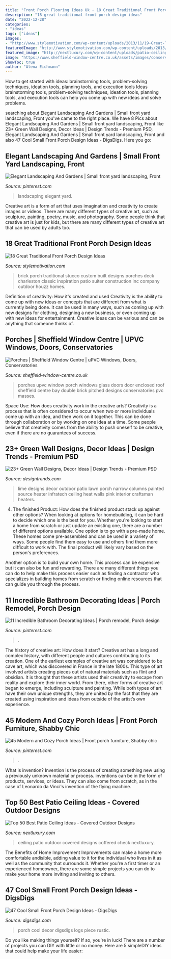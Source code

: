 ```yaml
---
title: "Front Porch Flooring Ideas Uk - 18 Great Traditional Front Porch Design Ideas"
description: "18 great traditional front porch design ideas"
date: "2022-12-28"
categories:
- "ideas"
tags: ["ideas"]
images:
- "http://www.stylemotivation.com/wp-content/uploads/2013/11/19-Great-Traditional-Front-Porch-Design-Ideas-19-620x412.jpg"
featuredImage: "http://www.stylemotivation.com/wp-content/uploads/2013/11/19-Great-Traditional-Front-Porch-Design-Ideas-19-620x412.jpg"
featured_image: "http://nextluxury.com/wp-content/uploads/patio-ceiling-outdoor-ideas.jpg"
image: "https://www.sheffield-window-centre.co.uk/assets/images/conservatories/Porches-3.jpg"
ShowToc: true
author: "Alena Eichmann"
---
```



How to get started with ideas: brainstorming tools, problem-solving techniques, ideation tools, planning tools, and execution tools
Ideas brainstorming tools, problem-solving techniques, ideation tools, planning tools, and execution tools can help you come up with new ideas and solve problems.

	

		
searching about Elegant Landscaping And Gardens | Small front yard landscaping, Front you've came to the right place. We have 8 Pics about Elegant Landscaping And Gardens | Small front yard landscaping, Front like 23+ Green Wall Designs, Decor Ideas | Design Trends - Premium PSD, Elegant Landscaping And Gardens | Small front yard landscaping, Front and also 47 Cool Small Front Porch Design Ideas - DigsDigs. Here you go:
		
    
## Elegant Landscaping And Gardens | Small Front Yard Landscaping, Front

<img loading=lazy src="https://i.pinimg.com/736x/d5/6b/59/d56b5974f3f6499607ebd3041b98c419.jpg" onerror="this.onerror=null;this.src='https://tse2.mm.bing.net/th?id=OIP.ofhcXEyVbuKwi00yZFoPoQHaJ6&amp;pid=15.1';" alt="Elegant Landscaping And Gardens | Small front yard landscaping, Front">

_Source: pinterest.com_

>landscaping elegant yard. 

	

Creative art is a form of art that uses imagination and creativity to create images or videos. There are many different types of creative art, such as sculpture, painting, poetry, music, and photography. Some people think that creative art is just for kids, but there are many different types of creative art that can be used by adults too.

    
## 18 Great Traditional Front Porch Design Ideas

<img loading=lazy src="http://www.stylemotivation.com/wp-content/uploads/2013/11/19-Great-Traditional-Front-Porch-Design-Ideas-19-620x412.jpg" onerror="this.onerror=null;this.src='https://tse3.mm.bing.net/th?id=OIP.E3S_kILXE5gyZQH9v6s5jAHaE6&amp;pid=15.1';" alt="18 Great Traditional Front Porch Design Ideas">

_Source: stylemotivation.com_

>brick porch traditional stucco custom built designs porches deck charleston classic inspiration patio suiter construction inc company outdoor houzz homes. 

	

Definition of creativity: How it's created and used
Creativity is the ability to come up with new ideas or concepts that are different from what is currently being done. It can be used in many ways, such as coming up with new designs for clothing, designing a new business, or even coming up with new ideas for entertainment. Creative ideas can be various and can be anything that someone thinks of.

    
## Porches | Sheffield Window Centre | UPVC Windows, Doors, Conservatories

<img loading=lazy src="https://www.sheffield-window-centre.co.uk/assets/images/conservatories/Porches-3.jpg" onerror="this.onerror=null;this.src='https://tse2.mm.bing.net/th?id=OIP.3hfCkkjHpPMZboWz5P85OQHaJJ&amp;pid=15.1';" alt="Porches | Sheffield Window Centre | uPVC Windows, Doors, Conservatories">

_Source: sheffield-window-centre.co.uk_

>porches upvc window porch windows glass doors door enclosed roof sheffield centre bay double brick pitched designs conservatories pvc masses. 

	

Space Use: How does creativity work in the creative arts?
Creativity is a process that is often considered to occur when two or more individuals come up with an idea, and then work on it together. This can be done through collaboration or by working on one idea at a time. Some people believe that creativity comes from the ability to push oneself to be creative, even if there are no guarantees of success.

    
## 23+ Green Wall Designs, Decor Ideas | Design Trends - Premium PSD

<img loading=lazy src="https://images.designtrends.com/wp-content/uploads/2016/03/22070255/Lawn-Lime-Green-Wall-Ideas-.jpeg" onerror="this.onerror=null;this.src='https://tse1.mm.bing.net/th?id=OIP.7subnYCdKc0FwzaAfx1iHQHaLH&amp;pid=15.1';" alt="23+ Green Wall Designs, Decor Ideas | Design Trends - Premium PSD">

_Source: designtrends.com_

>lime designs decor outdoor patio lawn porch narrow columns painted source heater infratech ceiling heat walls pink interior craftsman heaters. 

	

4. The finished Product: How does the finished product stack up against other options?
When looking at options for homebuilding, it can be hard to decide which one is the best for you. Whether you're looking to start a home from scratch or just update an existing one, there are a number of different options available. 
One option is to go with a pre-made home. These homes come pre-assembled and can be used in a variety of ways. Some people find them easy to use and others find them more difficult to work with. The final product will likely vary based on the person's preferences. 

Another option is to build your own home. This process can be expensive but it can also be fun and rewarding. There are many different things you can do to help make this process easier such as finding a contractor who specializes in building homes from scratch or finding online resources that can guide you through the process.

    
## 11 Incredible Bathroom Decorating Ideas | Porch Remodel, Porch Design

<img loading=lazy src="https://i.pinimg.com/736x/0f/5e/5d/0f5e5dca304deb036720db809247134f.jpg" onerror="this.onerror=null;this.src='https://tse1.mm.bing.net/th?id=OIP.yWmaRVIEqhn19CIBH8LC0wHaLN&amp;pid=15.1';" alt="11 Incredible Bathroom Decorating Ideas | Porch remodel, Porch design">

_Source: pinterest.com_

>. 

	

The history of creative art: How does it start?
Creative art has a long and complex history, with different people and cultures contributing to its creation. One of the earliest examples of creative art was considered to be cave art, which was discovered in France in the late 1800s. This type of art involved artists creating pieces out of natural materials such as flint and obsidian. It is thought that these artists used their creativity to escape from reality and explore their inner world. From there, other forms of creative art began to emerge, including sculpture and painting. While both types of art have their own unique strengths, they are united by the fact that they are created using inspiration and ideas from outside of the artist’s own experience.

    
## 45 Modern And Cozy Porch Ideas | Front Porch Furniture, Shabby Chic

<img loading=lazy src="https://i.pinimg.com/736x/a7/5d/61/a75d61245b695f4eca35893920b95ba2.jpg" onerror="this.onerror=null;this.src='https://tse2.mm.bing.net/th?id=OIP.RuB90YCrWbI9pmJTroR7ogHaJ3&amp;pid=15.1';" alt="45 Modern and Cozy Porch Ideas | Front porch furniture, Shabby chic">

_Source: pinterest.com_

>. 

	

What is invention?
Invention is the process of creating something new using a previously unknown material or process. inventions can be in the form of products, services, or ideas. They can also come from scratch, as in the case of Leonardo da Vinci's invention of the flying machine.

    
## Top 50 Best Patio Ceiling Ideas - Covered Outdoor Designs

<img loading=lazy src="http://nextluxury.com/wp-content/uploads/patio-ceiling-outdoor-ideas.jpg" onerror="this.onerror=null;this.src='https://tse2.mm.bing.net/th?id=OIP.Tc_xBaEDwZV0qGKqR-lynAHaHa&amp;pid=15.1';" alt="Top 50 Best Patio Ceiling Ideas - Covered Outdoor Designs">

_Source: nextluxury.com_

>ceiling patio outdoor covered designs coffered check nextluxury. 

	

The Benefits of Home Improvement
Improvements can make a home more comfortable andisible, adding value to it for the individual who lives in it as well as the community that surrounds it. Whether you're a first timer or an experienced homeowner, there are some simple projects you can do to make your home more inviting and inviting to others.

    
## 47 Cool Small Front Porch Design Ideas - DigsDigs

<img loading=lazy src="https://www.digsdigs.com/photos/2014/02/30-cool-small-front-porch-design-ideas-4.jpg" onerror="this.onerror=null;this.src='https://tse2.mm.bing.net/th?id=OIP.ZLEBqAVP3z-OFbc71NKzbgHaK4&amp;pid=15.1';" alt="47 Cool Small Front Porch Design Ideas - DigsDigs">

_Source: digsdigs.com_

>porch cool decor digsdigs logs piece rustic. 

	

Do you like making things yourself? If so, you're in luck! There are a number of projects you can DIY with little or no money. Here are 5 simpleDIY ideas that could help make your life easier: 

